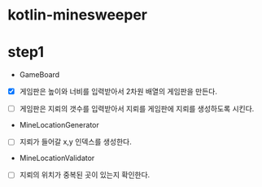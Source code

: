 # kotlin-minesweeper

# step1

* GameBoard

- [x] 게임판은 높이와 너비를 입력받아서 2차원 배열의 게임판을 만든다.
- [ ] 게임판은 지뢰의 갯수를 입력받아서 지뢰를 게임판에 지뢰를 생성하도록 시킨다. 


* MineLocationGenerator

- [ ] 지뢰가 들어갈 x,y 인덱스를 생성한다.

* MineLocationValidator

- [ ] 지뢰의 위치가 중복된 곳이 있는지 확인한다.